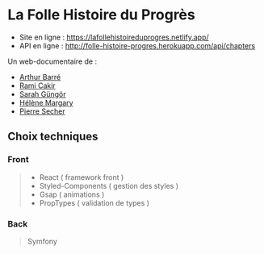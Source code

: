 # La Folle Histoire du Progrès

- Site en ligne : https://lafollehistoireduprogres.netlify.app/
- API en ligne : http://folle-histoire-progres.herokuapp.com/api/chapters

Un web-documentaire de :

- [Arthur Barré](https://github.com/ArthurBarre)
- [Rami Cakir](https://github.com/Laroki)
- [Sarah Güngör](https://github.com/shatice)
- [Hélène Margary](https://github.com/hlnmargary)
- [Pierre Secher](https://github.com/InSecker)

## Choix techniques

### Front

> - React ( framework front )
> - Styled-Components ( gestion des styles )
> - Gsap ( animations )
> - PropTypes ( validation de types )

### Back

> Symfony
